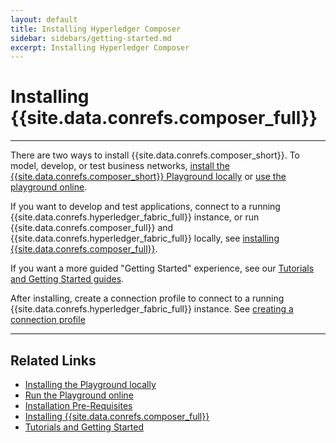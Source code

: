 ```yaml
---
layout: default
title: Installing Hyperledger Composer
sidebar: sidebars/getting-started.md
excerpt: Installing Hyperledger Composer
---
```


# Installing {{site.data.conrefs.composer_full}}

---

There are two ways to install {{site.data.conrefs.composer_short}}. To model, develop, or test business networks, [install the {{site.data.conrefs.composer_short}} Playground locally](../tutorials/getting-started-playground.html) or [use the playground online](https://composer-playground.mybluemix.net).

If you want to develop and test applications, connect to a running {{site.data.conrefs.hyperledger_fabric_full}} instance, or run {{site.data.conrefs.composer_full}} and {{site.data.conrefs.hyperledger_fabric_full}} locally, see [installing {{site.data.conrefs.composer_full}}](../installing/quickstart.html).

If you want a more guided "Getting Started" experience, see our [Tutorials and Getting Started guides](../tutorials/tutorialindex.html).

After installing, create a connection profile to connect to a running {{site.data.conrefs.hyperledger_fabric_full}} instance. See [creating a connection profile](../installing/createconnectionprofile.html)

---

## Related Links
* [Installing the Playground locally](../tutorials/getting-started-playground.html)
* [Run the Playground online](../tutorials/)
* [Installation Pre-Requisites](../installing/prerequisites.html)
* [Installing {{site.data.conrefs.composer_full}}](../installing/quickstart.html)
* [Tutorials and Getting Started](../tutorials/tutorialindex.html)
